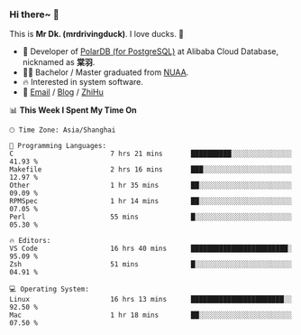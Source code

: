 ### Hi there~ 🫡

This is **Mr Dk. (mrdrivingduck)**. I love ducks. 🦆

- 🍊 Developer of [PolarDB (for PostgreSQL)](https://github.com/ApsaraDB/PolarDB-for-PostgreSQL) at Alibaba Cloud Database, nicknamed as **棠羽**.
- 👨‍🎓 Bachelor / Master graduated from [NUAA](https://en.wikipedia.org/wiki/Nanjing_University_of_Aeronautics_and_Astronautics).
- 🔥 Interested in system software.
- 🔗 [Email](mailto:mrdrivingduck@gmail.com) / [Blog](https://mrdrivingduck.github.io/blog/) / [ZhiHu](https://www.zhihu.com/people/zhang-jing-tang-78)

<!--START_SECTION:waka-->
📊 **This Week I Spent My Time On** 

```text
🕑︎ Time Zone: Asia/Shanghai

💬 Programming Languages: 
C                        7 hrs 21 mins       ██████████░░░░░░░░░░░░░░░   41.93 % 
Makefile                 2 hrs 16 mins       ███░░░░░░░░░░░░░░░░░░░░░░   12.97 % 
Other                    1 hr 35 mins        ██░░░░░░░░░░░░░░░░░░░░░░░   09.09 % 
RPMSpec                  1 hr 14 mins        ██░░░░░░░░░░░░░░░░░░░░░░░   07.05 % 
Perl                     55 mins             █░░░░░░░░░░░░░░░░░░░░░░░░   05.30 % 

🔥 Editors: 
VS Code                  16 hrs 40 mins      ████████████████████████░   95.09 % 
Zsh                      51 mins             █░░░░░░░░░░░░░░░░░░░░░░░░   04.91 % 

💻 Operating System: 
Linux                    16 hrs 13 mins      ███████████████████████░░   92.50 % 
Mac                      1 hr 18 mins        ██░░░░░░░░░░░░░░░░░░░░░░░   07.50 % 
```


<!--END_SECTION:waka-->

<!-- ![Mr Dk.'s GitHub Stats](https://github-readme-stats.vercel.app/api?username=mrdrivingduck&count_private&show_icons=true&theme=buefy) -->

<!-- ![Most Used Languages](https://github-readme-stats.vercel.app/api/top-langs/?username=mrdrivingduck&exclude_repo=mips32-CPU,snort-tcp-socket&theme=buefy&layout=compact&langs_count=10) -->


<!--
**mrdrivingduck/mrdrivingduck** is a ✨ _special_ ✨ repository because its `README.md` (this file) appears on your GitHub profile.

Here are some ideas to get you started:

- 🔭 I’m currently working on ...
- 🌱 I’m currently learning ...
- 👯 I’m looking to collaborate on ...
- 🤔 I’m looking for help with ...
- 💬 Ask me about ...
- 📫 How to reach me: ...
- 😄 Pronouns: ...
- ⚡ Fun fact: ...
-->
